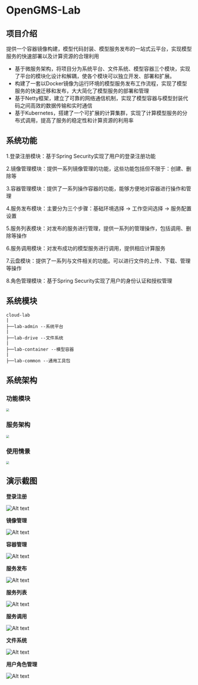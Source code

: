 # OpenGMS-Lab

## 项目介绍

提供一个容器镜像构建，模型代码封装、模型服务发布的一站式云平台，实现模型服务的快速部署以及计算资源的合理利用

- 基于微服务架构，将项目分为系统平台、文件系统、模型容器三个模块，实现了平台的模块化设计和解耦，使各个模块可以独立开发、部署和扩展。
- 构建了一套以Docker镜像为运行环境的模型服务发布工作流程，实现了模型服务的快速迁移和发布，大大简化了模型服务的部署和管理
- 基于Netty框架，建立了可靠的网络通信机制，实现了模型容器与模型封装代码之间高效的数据传输和实时通信
- 基于Kubernetes，搭建了一个可扩展的计算集群，实现了计算模型服务的分布式调用，提高了服务的稳定性和计算资源的利用率

## 系统功能

1.登录注册模块：基于Spring Security实现了用户的登录注册功能

2.镜像管理模块：提供一系列镜像管理的功能，这些功能包括但不限于：创建、删除等

3.容器管理模块：提供了一系列操作容器的功能，能够方便地对容器进行操作和管理

4.服务发布模块：主要分为三个步骤：基础环境选择 → 工作空间选择 → 服务配置设置

5.服务列表模块：对发布的服务进行管理，提供一系列的管理操作，包括调用、删除等操作

6.服务调用模块：对发布成功的模型服务进行调用，提供相应计算服务

7.云盘模块：提供了一系列与文件相关的功能。可以进行文件的上传、下载、管理等操作

8.角色管理模块：基于Spring Security实现了用户的身份认证和授权管理

## 系统模块

```
cloud-lab
|
├──lab-admin --系统平台
|
├──lab-drive --文件系统
|
├──lab-container --模型容器
|
├──lab-common --通用工具包

```

## 系统架构

### 功能模块

<img src="./doc/images/modules.png" style="zoom:50%;" />

### 服务架构

<img src="./doc/images/workflow.png" style="zoom:50%;" />

### 使用情景

<img src="./doc/images/scene.png" style="zoom:50%;" />

## 演示截图

**登录注册**

![Alt text](./doc/images/image.png)

**镜像管理**

![Alt text](./doc/images/image-1.png)

**容器管理**

![Alt text](./doc/images/image-2.png)

**服务发布**

![Alt text](./doc/images/image-3.png)

**服务列表**

![Alt text](./doc/images/image-4.png)

**服务调用**

![Alt text](./doc/images/image-5.png)

**文件系统**

![Alt text](./doc/images/image-7.png)

**用户角色管理**

![Alt text](./doc/images/image-6.png)